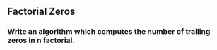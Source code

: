 ## Factorial Zeros

### Write an algorithm which computes the number of trailing zeros in n factorial.
